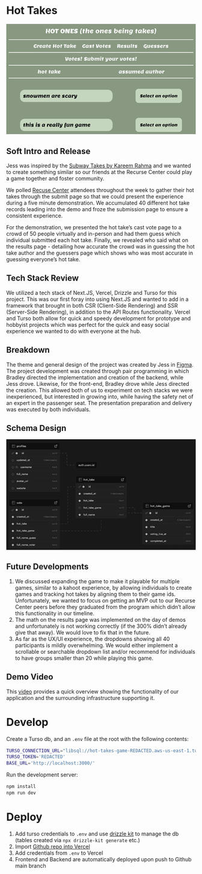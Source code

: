 # Hot Takes

![cast_votes_screenshot.png](images/cast_votes_screenshot.png)

## Soft Intro and Release

Jess was inspired by the [Subway Takes by Kareem Rahma](https://www.youtube.com/@SubwayTakes) and we wanted to create something similar so our friends at the Recurse Center could play a game together and foster community.

We polled [Recuse Center](https://www.recurse.com/) attendees throughout the week to gather their hot takes through the submit page so that we could present the experience during a five minute demonstration. We accumulated 40 different hot take records leading into the demo and froze the submission page to ensure a consistent experience.

For the demonstration, we presented the hot take’s cast vote page to a crowd of 50 people virtually and in-person and had them guess which individual submitted each hot take. Finally, we revealed who said what on the results page - detailing how accurate the crowd was in guessing the hot take author and the guessers page which shows who was most accurate in guessing everyone’s hot take.

## Tech Stack Review

We utilized a tech stack of Next.JS, Vercel, Drizzle and Turso for this project. This was our first foray into using Next.JS and wanted to add in a framework that brought in both CSR (Client-Side Rendering) and SSR (Server-Side Rendering), in addition to the API Routes functionality. Vercel and Turso both allow for quick and speedy development for prototype and hobbyist projects which was perfect for the quick and easy social experience we wanted to do with everyone at the hub.

## Breakdown

The theme and general design of the project was created by Jess in [Figma](https://www.figma.com/design/aCLimfvvYabx1okaTMpPTF/Scalding-Takes?node-id=0-1&t=ruVhOlOzln1sCQM7-1). The project development was created through pair programming in which Bradley directed the implementation and creation of the backend, while Jess drove. Likewise, for the front-end, Bradley drove while Jess directed the creation. This allowed both of us to experiment on tech stacks we were inexperienced, but interested in growing into, while having the safety net of an expert in the passenger seat. The presentation preparation and delivery was executed by both individuals.

## Schema Design

![schema design](images/schema_design.png)

## Future Developments

1. We discussed expanding the game to make it playable for multiple games, similar to a kahoot experience, by allowing individuals to create games and tracking hot takes by aligning them to their game ids. Unfortunately, we wanted to focus on getting an MVP out to our Recurse Center peers before they graduated from the program which didn’t allow this functionality in our timeline.
2. The math on the results page was implemented on the day of demos and unfortunately is not working correctly (if the 300% didn’t already give that away). We would love to fix that in the future.
3. As far as the UX/UI experience, the dropdowns showing all 40 participants is mildly overwhelming. We would either implement a scrollable or searchable dropdown list and/or recommend for individuals to have groups smaller than 20 while playing this game.

## Demo Video

This [video](https://youtu.be/XtUc0Y7qqv0) provides a quick overview showing the functionality of our application and the surrounding infrastructure supporting it.

# Develop

Create a Turso db, and an `.env` file at the root with the following contents:

```bash
TURSO_CONNECTION_URL="libsql://hot-takes-game-REDACTED.aws-us-east-1.turso.io"
TURSO_TOKEN='REDACTED'
BASE_URL='http://localhost:3000/'
```

Run the development server:

```bash
npm install
npm run dev
```

# Deploy

1. Add turso credentials to `.env` and use [drizzle kit](https://orm.drizzle.team/docs/kit-overview) to manage the db (tables created via `npx drizzle-kit generate` etc.)
2. Import [Github repo into Vercel](https://vercel.com/docs/git#deploying-a-git-repository)
3. Add credentials from `.env` to Vercel
4. Frontend and Backend are automatically deployed upon push to Github main branch
